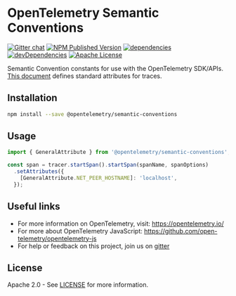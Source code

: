 # OpenTelemetry Semantic Conventions

[![Gitter chat][gitter-image]][gitter-url]
[![NPM Published Version][npm-img]][npm-url]
[![dependencies][dependencies-image]][dependencies-url]
[![devDependencies][devDependencies-image]][devDependencies-url]
[![Apache License][license-image]][license-image]

Semantic Convention constants for use with the OpenTelemetry SDK/APIs. [This document][trace-semantic_conventions] defines standard attributes for traces.

## Installation

```bash
npm install --save @opentelemetry/semantic-conventions
```

## Usage

```ts
import { GeneralAttribute } from '@opentelemetry/semantic-conventions';

const span = tracer.startSpan().startSpan(spanName, spanOptions)
  .setAttributes({
    [GeneralAttribute.NET_PEER_HOSTNAME]: 'localhost',
  });
```

## Useful links

- For more information on OpenTelemetry, visit: <https://opentelemetry.io/>
- For more about OpenTelemetry JavaScript: <https://github.com/open-telemetry/opentelemetry-js>
- For help or feedback on this project, join us on [gitter][gitter-url]

## License

Apache 2.0 - See [LICENSE][license-url] for more information.

[gitter-image]: https://badges.gitter.im/open-telemetry/opentelemetry-js.svg
[gitter-url]: https://gitter.im/open-telemetry/opentelemetry-node?utm_source=badge&utm_medium=badge&utm_campaign=pr-badge&utm_content=badge
[license-url]: https://github.com/open-telemetry/opentelemetry-js/blob/main/LICENSE
[license-image]: https://img.shields.io/badge/license-Apache_2.0-green.svg?style=flat
[dependencies-image]: https://david-dm.org/open-telemetry/opentelemetry-js/status.svg?path=packages/opentelemetry-semantic-conventions
[dependencies-url]: https://david-dm.org/open-telemetry/opentelemetry-js?path=packages%2Fopentelemetry-semantic-conventions
[devDependencies-image]: https://david-dm.org/open-telemetry/opentelemetry-js/dev-status.svg?path=packages/opentelemetry-semantic-conventions
[devDependencies-url]: https://david-dm.org/open-telemetry/opentelemetry-js?path=packages%2Fopentelemetry-semantic-conventions&type=dev
[npm-url]: https://www.npmjs.com/package/@opentelemetry/semantic-conventions
[npm-img]: https://badge.fury.io/js/%40opentelemetry%semantic-conventions.svg

[trace-semantic_conventions]: https://github.com/open-telemetry/opentelemetry-specification/tree/master/specification/trace/semantic_conventions
